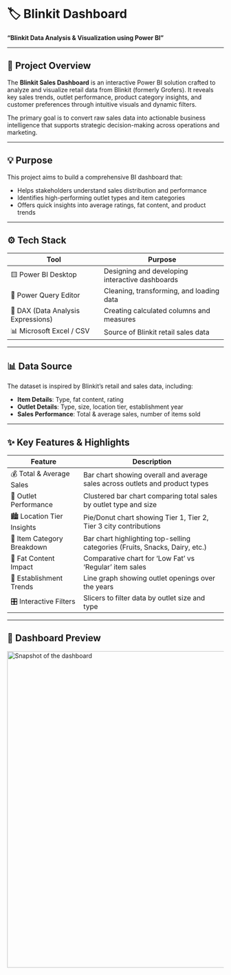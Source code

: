# 🏷 Blinkit Dashboard

**“Blinkit Data Analysis & Visualization using Power BI”**

---

## 🧩 Project Overview

The **Blinkit Sales Dashboard** is an interactive Power BI solution crafted to analyze and visualize retail data from Blinkit (formerly Grofers). It reveals key sales trends, outlet performance, product category insights, and customer preferences through intuitive visuals and dynamic filters.

The primary goal is to convert raw sales data into actionable business intelligence that supports strategic decision-making across operations and marketing.

---

## 💡 Purpose

This project aims to build a comprehensive BI dashboard that:

- Helps stakeholders understand sales distribution and performance  
- Identifies high-performing outlet types and item categories  
- Offers quick insights into average ratings, fat content, and product trends  

---

## ⚙ Tech Stack

| Tool                          | Purpose                                                  |
|-------------------------------|----------------------------------------------------------|
| 🟨 Power BI Desktop            | Designing and developing interactive dashboards          |
| 🧩 Power Query Editor          | Cleaning, transforming, and loading data                |
| 📐 DAX (Data Analysis Expressions) | Creating calculated columns and measures         |
| 📊 Microsoft Excel / CSV      | Source of Blinkit retail sales data                     |

---

## 📊 Data Source

The dataset is inspired by Blinkit’s retail and sales data, including:

- **Item Details**: Type, fat content, rating  
- **Outlet Details**: Type, size, location tier, establishment year  
- **Sales Performance**: Total & average sales, number of items sold  

---

## ✨ Key Features & Highlights

| Feature                        | Description                                                                 |
|--------------------------------|-----------------------------------------------------------------------------|
| 💰 Total & Average Sales       | Bar chart showing overall and average sales across outlets and product types |
| 🏬 Outlet Performance          | Clustered bar chart comparing total sales by outlet type and size           |
| 🏙 Location Tier Insights      | Pie/Donut chart showing Tier 1, Tier 2, Tier 3 city contributions           |
| 🥫 Item Category Breakdown     | Bar chart highlighting top-selling categories (Fruits, Snacks, Dairy, etc.) |
| 🧈 Fat Content Impact          | Comparative chart for ‘Low Fat’ vs ‘Regular’ item sales                     |
| 📆 Establishment Trends        | Line graph showing outlet openings over the years                           |
| 🎛 Interactive Filters         | Slicers to filter data by outlet size and type                             |

---

## 📸 Dashboard Preview

<img width="1315" height="736" alt="Snapshot of the dashboard" src="https://github.com/user-attachments/assets/14bf2509-14a0-420a-9221-8b881eefc07e" />


